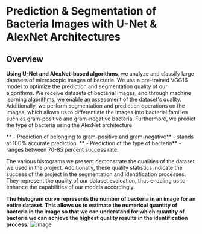 # Prediction & Segmentation of Bacteria Images with U-Net & AlexNet Architectures

## Overview
**Using U-Net and AlexNet-based algorithms**, we analyze and classify large datasets of microscopic images of bacteria. We use a pre-trained VGG16 model to optimize the prediction and segmentation quality of our algorithms. We receive datasets of bacterial images, and through machine learning algorithms, we enable an assessment of the dataset's quality. Additionally, we perform segmentation and prediction operations on the images, which allows us to differentiate the images into bacterial families such as gram-positive and gram-negative bacteria. Furthermore, we predict the type of bacteria using the AlexNet architecture 

** - Prediction of belonging to gram-positive and gram-negative** - stands at 100% accurate prediction.
** - Prediction of the type of bacteria** - ranges between 70-85 percent success rate.

The various histograms we present demonstrate the qualities of the dataset we used in the project. Additionally, these quality statistics indicate the success of the project in the segmentation and identification processes. They represent the quality of our dataset evaluation, thus enabling us to enhance the capabilities of our models accordingly.

**The histogram curve represents the number of bacteria in an image for an entire dataset. This allows us to estimate the numerical quantity of bacteria in the image so that we can understand for which quantity of bacteria we can achieve the highest quality results in the identification process.**
![image](https://github.com/amitgal21/Final_Project-Prediction-Segmentation/assets/101315285/48863288-8dba-4464-9aa4-0050fe8ef7de)





